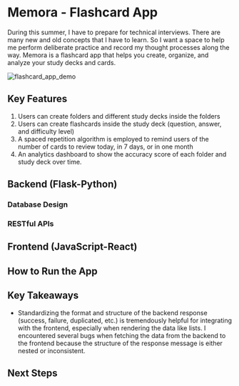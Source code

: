 # Memora - Flashcard App
During this summer, I have to prepare for technical interviews. There are many new and old concepts that I have to learn. So I want a space to help me perform deliberate practice and record my thought processes along the way. Memora is a flashcard app that helps you create, organize, and analyze your study decks and cards.

![flashcard_app_demo](https://github.com/user-attachments/assets/752badd0-963c-457c-bcc3-e55f012c497e)


## Key Features
1. Users can create folders and different study decks inside the folders
2. Users can create flashcards inside the study deck (question, answer, and difficulty level)
3. A spaced repetition algorithm is employed to remind users of the number of cards to review today, in 7 days, or in one month
4. An analytics dashboard to show the accuracy score of each folder and study deck over time.
   
## Backend (Flask-Python)
### Database Design
### RESTful APIs
## Frontend (JavaScript-React)
## How to Run the App
## Key Takeaways
- Standardizing the format and structure of the backend response (success, failure, duplicated, etc.) is tremendously helpful for integrating with the frontend, especially when rendering the data like lists. I encountered several bugs when fetching the data from the backend to the frontend because the structure of the response message is either nested or inconsistent.
## Next Steps
